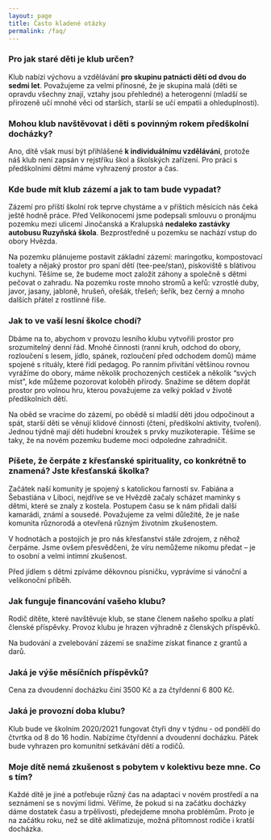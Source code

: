 ```yaml
---
layout: page
title: Často kladené otázky
permalink: /faq/
---
```


### Pro jak staré děti je klub určen?

Klub nabízí výchovu a vzdělávání **pro skupinu patnácti dětí od dvou do sedmi let**. Považujeme za velmi přínosné, že je skupina malá (děti se opravdu všechny znají, vztahy jsou přehledné) a heterogenní (mladší se přirozeně učí mnohé věci od starších, starší se učí empatii a ohleduplnosti). 


### Mohou klub navštěvovat i děti s povinným rokem předškolní docházky?

Ano, dítě však musí být přihlášené **k individuálnímu vzdělávání**, protože náš klub není zapsán v rejstříku škol a školských zařízení. Pro práci s předškolními dětmi máme vyhrazený prostor a čas.


### Kde bude mít klub zázemí a jak to tam bude vypadat?

Zázemí pro příští školní rok teprve chystáme a v příštích měsících nás čeká ještě hodně práce. Před Velikonocemi jsme podepsali smlouvu o pronájmu pozemku mezi ulicemi Jinočanská a Kralupská **nedaleko zastávky autobusu Ruzyňská škola**. Bezprostředně u pozemku se nachází vstup do obory Hvězda.

Na pozemku plánujeme postavit základní zázemí: maringotku, kompostovací toalety a nějaký prostor pro spaní dětí (tee-pee/stan), pískoviště s blátivou kuchyni. Těšíme se, že budeme moct založit záhony a společně s dětmi pečovat o zahradu. Na pozemku roste mnoho stromů a keřů: vzrostlé duby, javor, jasany, jabloně, hrušeň, ořešák, třešeň; šeřík, bez černý a mnoho dalších přátel z rostlinné říše. 


### Jak to ve vaší lesní školce chodí?

Dbáme na to, abychom v provozu lesního klubu vytvořili prostor pro srozumitelný denní řád. Mnohé činnosti (ranní kruh, odchod do obory, rozloučení s lesem, jídlo, spánek, rozloučení před odchodem domů) máme spojené s rituály, které řídí pedagog. Po ranním přivítání většinou rovnou vyrážíme do obory, máme několik prochozených cestiček a několik “svých míst”, kde můžeme pozorovat koloběh přírody. Snažíme se dětem dopřát prostor pro volnou hru, kterou považujeme za velký poklad v životě předškolních dětí. 

Na oběd se vracíme do zázemí, po obědě si mladší děti jdou odpočinout a spát, starší děti se věnují klidové činnosti (čtení, předškolní aktivity, tvoření). Jednou týdně mají děti hudební kroužek s prvky muzikoterapie. Těšíme se taky, že na novém pozemku budeme moci odpoledne zahradničit. 


### Píšete, že čerpáte z křesťanské spirituality, co konkrétně to znamená? Jste křesťanská školka? 

Začátek naší komunity je spojený s katolickou farností sv. Fabiána a Šebastiána v Liboci, nejdříve se ve Hvězdě začaly scházet maminky s dětmi, které se znaly z kostela. Postupem času se k nám přidali další kamarádi, známí a sousedé. Považujeme za velmi důležité, že je naše komunita různorodá a otevřená různým životním zkušenostem. 

V hodnotách a postojích je pro nás křesťanství stále zdrojem, z něhož čerpáme. Jsme ovšem přesvědčeni, že víru nemůžeme nikomu předat – je to osobní a velmi intimní zkušenost. 

Před jídlem s dětmi zpíváme děkovnou písničku, vyprávíme si vánoční a velikonoční příběh.


### Jak funguje financování vašeho klubu?

Rodič dítěte, které navštěvuje klub, se stane členem našeho spolku a platí členské příspěvky. Provoz klubu je hrazen výhradně z členských příspěvků. 

Na budování a zvelebování zázemí se snažíme získat finance z grantů a darů. 




### Jaká je výše měsíčních příspěvků?

Cena za dvoudenní docházku činí 3500 Kč a za čtyřdenní 6 800 Kč.


### Jaká je provozní doba klubu?

Klub bude ve školním 2020/2021 fungovat čtyři dny v týdnu - od pondělí do čtvrtka od 8 do 16 hodin. Nabízíme čtyřdenní a dvoudenní docházku. Pátek bude vyhrazen pro komunitní setkávání dětí a rodičů.


### Moje dítě nemá zkušenost s pobytem v kolektivu beze mne. Co s tím?

Každé dítě je jiné a potřebuje různý čas na adaptaci v novém prostředí a na seznámení se s novými lidmi. Věříme, že pokud si na začátku docházky dáme dostatek času a trpělivosti, předejdeme mnoha problémům. Proto je na začátku roku, než se dítě aklimatizuje, možná přítomnost rodiče i kratší docházka.
